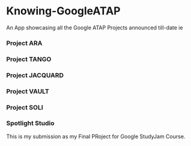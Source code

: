 # Knowing-GoogleATAP
An App showcasing all the Google ATAP Projects announced till-date ie

### Project ARA

### Project TANGO

### Project JACQUARD

### Project VAULT

### Project SOLI

### Spotlight Studio
  
This is my submission as my Final PRoject for Google StudyJam Course.
